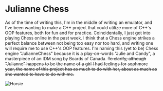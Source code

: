 # Julianne Chess


As of the time of writing this, I'm in the middle of writing an emulator, and I've been wanting to make a C++ project that could utilize more of C++'s OOP features, both for fun and for practice. Coincidentally, I just got into playing Chess online in the past week. I think that a Chess engine strikes a perfect balance between not being too easy nor too hard, and writing one will require me to use C++'s OOP features. I'm naming this (yet to be) Chess engine "JulianneChess" because it is a play-on-words "Julie and Candy", a masterpiece of an IDM song by Boards of Canada. ~~To clarify, although "Julianne" happens to be the name of a girl I had feelings for sophmore year, the name of this project has as much to do with her, about as much as she wanted to have to do with me.~~

![Horsie](https://user-images.githubusercontent.com/32559038/151799062-52781737-59dd-45d5-9e74-1b02428e251d.png)
